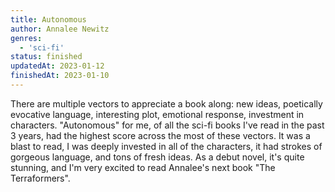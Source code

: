 ```yaml
---
title: Autonomous
author: Annalee Newitz
genres:
  - 'sci-fi'
status: finished
updatedAt: 2023-01-12
finishedAt: 2023-01-10
---
```


There are multiple vectors to appreciate a book along: new ideas, poetically evocative language, interesting plot, emotional response, investment in characters. "Autonomous" for me, of all the sci-fi books I've read in the past 3 years, had the highest score across the most of these vectors. It was a blast to read, I was deeply invested in all of the characters, it had strokes of gorgeous language, and tons of fresh ideas. As a debut novel, it's quite stunning, and I'm very excited to read  Annalee's next book "The Terraformers".
